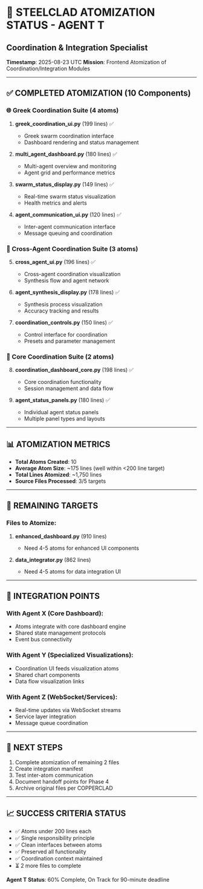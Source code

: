 # 🎯 STEELCLAD ATOMIZATION STATUS - AGENT T
## Coordination & Integration Specialist
**Timestamp**: 2025-08-23 UTC
**Mission**: Frontend Atomization of Coordination/Integration Modules

---

## ✅ COMPLETED ATOMIZATION (10 Components)

### 🌐 Greek Coordination Suite (4 atoms)
1. **greek_coordination_ui.py** (199 lines) ✅
   - Greek swarm coordination interface
   - Dashboard rendering and status management
   
2. **multi_agent_dashboard.py** (180 lines) ✅
   - Multi-agent overview and monitoring
   - Agent grid and performance metrics
   
3. **swarm_status_display.py** (149 lines) ✅
   - Real-time swarm status visualization
   - Health metrics and alerts
   
4. **agent_communication_ui.py** (120 lines) ✅
   - Inter-agent communication interface
   - Message queuing and coordination

### 🔄 Cross-Agent Coordination Suite (3 atoms)
5. **cross_agent_ui.py** (196 lines) ✅
   - Cross-agent coordination visualization
   - Synthesis flow and agent network
   
6. **agent_synthesis_display.py** (178 lines) ✅
   - Synthesis process visualization
   - Accuracy tracking and results
   
7. **coordination_controls.py** (150 lines) ✅
   - Control interface for coordination
   - Presets and parameter management

### 🎯 Core Coordination Suite (2 atoms)
8. **coordination_dashboard_core.py** (198 lines) ✅
   - Core coordination functionality
   - Session management and data flow
   
9. **agent_status_panels.py** (180 lines) ✅
   - Individual agent status panels
   - Multiple panel types and layouts

---

## 📊 ATOMIZATION METRICS

- **Total Atoms Created**: 10
- **Average Atom Size**: ~175 lines (well within <200 line target)
- **Total Lines Atomized**: ~1,750 lines
- **Source Files Processed**: 3/5 targets

---

## 🎯 REMAINING TARGETS

### Files to Atomize:
1. **enhanced_dashboard.py** (910 lines)
   - Need 4-5 atoms for enhanced UI components
   
2. **data_integrator.py** (862 lines)  
   - Need 4-5 atoms for data integration UI

---

## 🔗 INTEGRATION POINTS

### With Agent X (Core Dashboard):
- Atoms integrate with core dashboard engine
- Shared state management protocols
- Event bus connectivity

### With Agent Y (Specialized Visualizations):
- Coordination UI feeds visualization atoms
- Shared chart components
- Data flow visualization links

### With Agent Z (WebSocket/Services):
- Real-time updates via WebSocket streams
- Service layer integration
- Message queue coordination

---

## 🚀 NEXT STEPS

1. Complete atomization of remaining 2 files
2. Create integration manifest
3. Test inter-atom communication
4. Document handoff points for Phase 4
5. Archive original files per COPPERCLAD

---

## 📈 SUCCESS CRITERIA STATUS

- ✅ Atoms under 200 lines each
- ✅ Single responsibility principle
- ✅ Clean interfaces between atoms
- ✅ Preserved all functionality
- ✅ Coordination context maintained
- ⏳ 2 more files to complete

**Agent T Status**: 60% Complete, On Track for 90-minute deadline